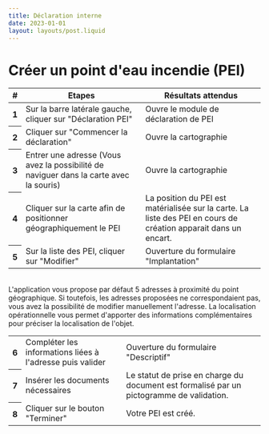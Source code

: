 ```yaml
---
title: Déclaration interne
date: 2023-01-01
layout: layouts/post.liquid
---
```


# Créer un point d'eau incendie (PEI)


 <table class="table">
  <thead>
    <tr>
      <th scope="col">#</th>
      <th scope="col">Etapes</th>
      <th scope="col">Résultats attendus</th>
    </tr>
  </thead>
  <tbody>
    <tr>
      <th scope="row">1</th>
      <td>Sur la barre latérale gauche, cliquer sur "Déclaration PEI"</td>
      <td>Ouvre le module de déclaration de PEI</td>
      </tr>
    <tr>
      <th scope="row">2</th>
      <td>Cliquer sur "Commencer la déclaration"</td>
      <td>Ouvre la cartographie</td>
	  </tr>
    <tr>
      <th scope="row">3</th>
      <td>Entrer une adresse (Vous avez la possibilité de naviguer dans la carte avec la souris)</td>
      <td>Ouvre la cartographie</td>
    </tr>
     <tr>
      <th scope="row">4</th>
      <td>Cliquer sur la carte afin de positionner géographiquement le PEI</td>
      <td>La position du PEI est matérialisée sur la carte. La liste des PEI en cours de création apparait dans un encart.
       </td>
    </tr>
    <tr>
      <th scope="row">5</th>
      <td>Sur la liste des PEI, cliquer sur "Modifier"</td>
      <td>Ouverture du formulaire "Implantation"</td>
            </tr>
 </tbody>
 </table>
 <br>
L'application vous propose par défaut 5 adresses à proximité du point géographique. Si toutefois, les adresses proposées ne correspondaient pas, vous avez la possibilité de modifier manuellement l'adresse.
La localisation opérationnelle vous permet d'apporter des informations complémentaires pour  préciser la localisation de l'objet.

 <br>
<table class="table">
   <tbody>   <tr>
      <th scope="row">6</th>
      <td>Compléter les informations liées à l'adresse puis valider</td>
      <td>Ouverture du formulaire "Descriptif"</td>
      </tr>
<tr>
      <th scope="row">7</th>
      <td>Insérer les documents nécessaires </td>
      <td>Le statut de prise en charge du document est formalisé par un pictogramme de validation.</td>
      </tr>
      <tr>
      <th scope="row">8</th>
      <td>Cliquer sur le bouton "Terminer" </td>
      <td>Votre PEI est créé.</td>
      </tr>
 </tbody>
 </table>

